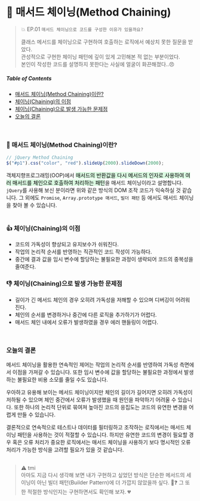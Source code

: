 # :link: 매서드 체이닝(Method Chaining)
> :boom: EP.01 `매서드 체이닝으로 코드를 구성한 이유가 있을까요?`  
> 
> 클래스 메서드를 체이닝으로 구현하여 호출하는 로직에서 예상치 못한 질문을 받았다.  
> 관성적으로 구현한 체이닝 패턴에 깊이 있게 고민해본 적 없는 부분이었다.  
> 본인이 작성한 코드를 설명하지 못한다는 사실에 얼굴이 화끈해졌다..:angry:  


##### Table of Contents
- [매서드 체이닝(Method Chaining)이란?](#🔗-매서드-체이닝method-chaining이란)  
- [체이닝(Chaining)의 이점](#👍-체이닝chaining의-이점)  
- [체이닝(Chaining)으로 발생 가능한 문제점](#👎-체이닝chaining으로-발생-가능한-문제점)  
- [오늘의 결론](#오늘의-결론)  
<br>

### :link: 매서드 체이닝(Method Chaining)이란?
``` javascript
// jQuery Method Chaining
$("#p1").css("color", "red").slideUp(2000).slideDown(2000);
```
객체지향프로그래밍(OOP)에서 <mark style="background-color:#dafbe1">매서드의 반환값을 다시 메서드의 인자로 사용하여 여러 매서드를 체인으로 호출하여 처리하는 패턴</mark>을 매서드 체이닝이라고 설명합니다. `jQuery`를 사용해 보신 분이라면 위와 같은 방식의 DOM 조작 코드가 익숙하실 것 같습니다. 그 외에도 `Promise`, `Array.prototype 매서드`, `빌더 패턴` 등 에서도 매서드 체이닝을 찾아 볼 수 있습니다.  
<br>

### :thumbsup: 체이닝(Chaining)의 이점
- 코드의 가독성이 향상되고 유지보수가 쉬워진다.
- 작업의 논리적 순서를 반영하는 직관적인 코드 작성이 가능하다.
- 중간에 결과 값을 임시 변수에 할당하는 불필요한 과정이 생략되어 코드의 중복성을 줄여준다.

### :thumbsdown: 체이닝(Chaining)으로 발생 가능한 문제점
- 길이가 긴 메서드 체인의 경우 오히려 가독성을 저해할 수 있으며 디버깅이 어려워진다.
- 체인의 순서를 변경하거나 중간에 다른 로직을 추가하기가 어렵다.
- 매서드 체인 내에서 오류가 발생하였을 경우 에러 핸들링이 어렵다.  
<br>

### 오늘의 결론
메서드 체이닝을 활용한 연속적인 제어는 작업의 논리적 순서를 반영하여 가독성 측면에서 이점을 가져갈 수 있습니다. 또한 임시 변수에 값을 할당하는 불필요한 과정에서 발생하는 불필요한 비용 소모를 줄일 수도 있습니다.  

우아하고 유용해 보이는 메서드 체이닝이지만 체인의 길이가 길어지면 오히려 가독성이 저하될 수 있으며 체인 중간에서 오류가 발생했을 때 원인을 파악하기 어려울 수 있습니다. 또한 하나의 논리적 단위로 묶여져 높아진 코드의 응집도는 코드의 유연한 변경을 어렵게 만들 수 있습니다.

결론적으로 연속적으로 테스트나 데이터를 필터링하고 조작하는 로직에서는 매서드 체이닝 패턴을 사용하는 것이 적절할 수 있습니다. 하지만 유연한 코드의 변경이 필요할 경우 혹은 오류 처리가 중요한 로직에서는 매서드 체이닝을 사용하기 보다 명시적인 오류 처리가 가능한 방식을 고려할 필요가 있을 것 같습니다.  
<br>

> :warning: tmi  
> 아마도 지금 다시 생각해 보면 내가 구현하고 싶었던 방식은 단순한 메서드의 세 이닝이 아닌 빌더 패턴(Builder Pattern)에 더 가깝지 않았을까 싶다. :eyes::question: 그 또한 적절한 방식인지는 구현하면서도 확인해 보자. :broken_heart:




